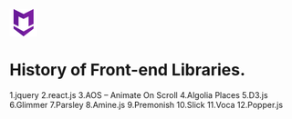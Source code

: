 
![alt text](https://github.com/adam-p/markdown-here/raw/master/src/common/images/icon48.png "Logo Title Text 1")
# History of Front-end Libraries.
1.jquery
2.react.js
3.AOS – Animate On Scroll
4.Algolia Places
5.D3.js
6.Glimmer
7.Parsley
8.Amine.js
9.Premonish
10.Slick
11.Voca
12.Popper.js


